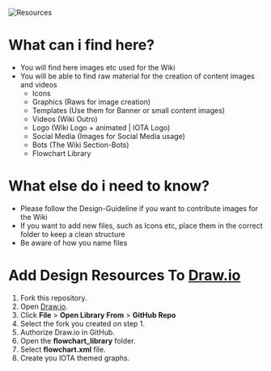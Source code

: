 ![Resources](https://user-images.githubusercontent.com/90569726/156617158-a521556a-6e44-46a4-8828-ce0733f79464.png)


# What can i find here?
  - You will find here images etc used for the Wiki
  - You will be able to find raw material for the creation of content images and videos
    - Icons
    - Graphics (Raws for image creation)
    - Templates (Use them for Banner or small content images)
    - Videos (Wiki Outro)
    - Logo (Wiki Logo + animated | IOTA Logo)
    - Social Media (Images for Social Media usage)
    - Bots (The Wiki Section-Bots)
    - Flowchart Library


# What else do i need to know?
  - Please follow the Design-Guideline if you want to contribute images for the Wiki
  - If you want to add new files, such as Icons etc, place them in the correct folder to keep a clean structure
  - Be aware of how you name files

# Add Design Resources To [Draw.io](https://app.diagrams.net/)

1. Fork this repository. 
2. Open [Draw.io](https://app.diagrams.net/).
3. Click **File** > **Open Library From** > **GitHub Repo**
4. Select the fork you created on step 1. 
5. Authorize Draw.io in GitHub.
6. Open the **flowchart_library** folder. 
7. Select **flowchart.xml** file. 
8. Create you IOTA themed graphs. 
